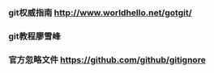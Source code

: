 ### git权威指南 http://www.worldhello.net/gotgit/
### git教程廖雪峰
### 官方忽略文件 https://github.com/github/gitignore

